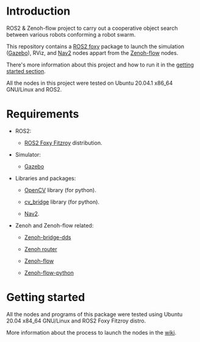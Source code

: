 # Introduction

ROS2 & Zenoh-flow project to carry out a cooperative object search between various robots conforming a robot swarm.

This repository contains a [ROS2 foxy](https://docs.ros.org/en/foxy/index.html) package to launch the simulation ([Gazebo](https://gazebosim.org/home)), RViz, and [Nav2](https://navigation.ros.org/) nodes appart from the [Zenoh-flow](https://zenoh.io/blog/2023-02-10-zenoh-flow/) nodes.

There's more information about this project and how to run it in the [getting started section](#getting-started).

All the nodes in this project were tested on Ubuntu 20.04.1 x86_64 GNU/Linux and ROS2.

# Requirements

 * ROS2:

     - [ROS2 Foxy Fitzroy](https://docs.ros.org/en/foxy/Installation.html) distribution.

 * Simulator:

     - [Gazebo](https://classic.gazebosim.org/tutorials?tut=install_ubuntu)

 * Libraries and packages:

     - [OpenCV](https://docs.opencv.org/4.x/d7/d9f/tutorial_linux_install.html) library (for python).

     - [cv_bridge](https://github.com/ros-perception/vision_opencv/blob/foxy/cv_bridge/README.md#installation) library (for python).

     - [Nav2](https://navigation.ros.org/getting_started/index.html#installation).

 * Zenoh and Zenoh-flow related:

     - [Zenoh-bridge-dds](https://github.com/eclipse-zenoh/zenoh-plugin-dds#readme)

     - [Zenoh router](https://zenoh.io/docs/getting-started/installation/)

     - [Zenoh-flow](https://github.com/eclipse-zenoh/zenoh-flow#readme)

     - [Zenoh-flow-python](https://github.com/eclipse-zenoh/zenoh-flow-python#readme)

# Getting started

All the nodes and programs of this package were tested using Ubuntu 20.04 x84_64 GNU/Linux and ROS2 Foxy Fitzroy distro.

More information about the process to launch the nodes in the [wiki](https://github.com/USanz/swarm_obj_finder/wiki).
